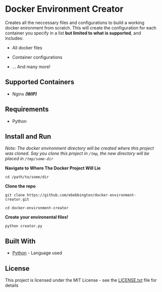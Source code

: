 # Docker Environment Creator

Creates all the neccessary files and configurations to build a working docker enironment from scratch. This will create the configuration for each container you specify in a list **but limited to what is supported**, and includes:

* All docker files

* Container configurations

* ... And many more! 

## Supported Containers

* Nginx ***(WIP)***

## Requirements

* Python

## Install and Run

*Note: The docker environment directory will be created where this project was cloned. Say you clone this project in `/tmp`, the new directory will be placed in `/tmp/some-dir`* 

**Navigate to Where The Docker Project Will Lie**

`cd /path/to/some/dir`

**Clone the repo**

 `git clone https://github.com/ebebbington/docker-environment-creator.git`
 
 `cd docker-environment-creator`
 
 **Create your environental files!**
 
 `python creator.py`

## Built With

* [Python](https://docs.python.org) - Language used

## License

This project is licensed under the MIT License - see the [LICENSE.txt](LICENSE.txt) file for details
